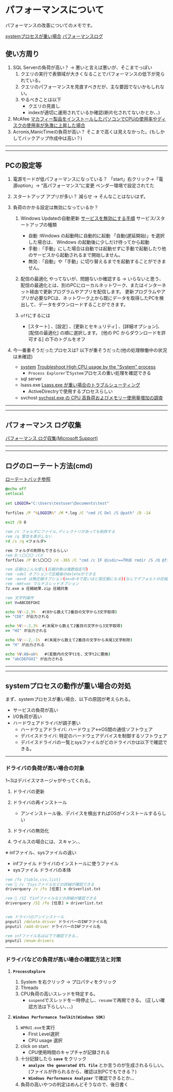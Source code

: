 # パフォーマンスについて

パフォーマンスの改善についてのメモです。

[systemプロセスが重い場合](#system)
[パフォーマンスログ](#performance)

## 使い方周り

1. SQL Serverの負荷が高い？ -> 悪いと言えば悪いが、そこまでっぽい
    1. クエリの実行で表領域が大きくなることでパフォーマンスの低下が見られている。
    2. クエリのパフォーマンスを見直すべきだが、主な要因でないかもしれない。
    3. やるべきことは以下
        - クエリの見直し
        - indexが適切に運用されているか確認(断片化されてないかとか、、)
2. McAfee
    [マカフィー製品をインストールしたパソコンでCPUの使用率やディスクの使用率が急激に上昇した場合](https://www.mcafee.com/support/?locale=ja-JP&articleId=TS102870&page=shell&shell=article-view)
3. Acronis,ManicTimeの負荷が高い？
    そこまで高くは見えなかった。(もしかしてバックアップ作成中は高い？)

---
---

## PCの設定等

1. 電源モードが低パフォーマンスになっている？
    「start」右クリック->「電源option」-> “高パフォーマンス“に変更
    ベンダー環境で設定されてた
2. スタートアップ アプリが多い？
    減らせ -> そんなことはないはず。

3. 負荷のかかる設定は無効になっているか？
    1. Windows Updateの自動更新
        [サービスを無効にする手順](https://itojisan.xyz/trouble/13235/)
        サービス/スタートアップの種類
        - 自動 :Windows の起動時に自動的に起動
            「自動(遅延開始)」を選択した場合は、 Windows の起動後に少しだけ待ってから起動
        - 手動 :「手動」にした場合は自動では起動せずに手動で起動したり他のサービスから起動されるまで開始しません。
        - 無効 :「自動」や「手動」に切り替えるまでを起動することができません。

    2. 配信の最適化 やってないが、問題ないか確認する -> いらないと思う、
        配信の最適化とは、別のPCにローカルネットワーク、またはインターネット経由で更新プログラムやアプリを配信します。 更新プログラムやアプリが必要なPCは、ネットワーク上から既にデータを取得したPCを検出して、データをダウンロードすることができます。

    3. `off`にするには
        - [スタート] 、[設定] 、[更新とセキュリティ] 、[詳細オプション]、[配信の最適化] の順に選択します。 [他の PC からダウンロードを許可する] の下のトグルをオフ

4. 今一番重そうだったプロセスは?
    以下が重そうだった(他の処理稼働中の状況は未確認)
    - [system](#system)
        [Troubleshoot High CPU usage by the "System" process](https://superuser.com/questions/527401/troubleshoot-high-cpu-usage-by-the-system-process)
        - `Process Explorer`で`System`プロセスの重い処理を確認できる
    - sql server
    - lsass.exe
    [Lsass.exe が重い場合のトラブルシューティング](https://learn.microsoft.com/ja-jp/troubleshoot/windows-server/identity/troubleshoot-high-lsass.exe-cpu-utilization)
        - ActiveDirectryで使用するプロセスらしい
    - svchost
        [svchost.exe の CPU 高負荷およびメモリー使用量増加の調査](https://jpwinsup.github.io/blog/2021/02/08/Performance/SystemResource/SeparatingSvcHostServices/)

---
---

## <a name=performance>パフォーマンス ログ収集</a>

[パフォーマンス ログ収集(Microsoft Support)](https://jpwinsup.github.io/blog/2021/06/07/Performance/SystemResource/PerformanceLogging/)

---
---

## <a name=logrotate>ログのローテート方法(cmd)</a>

[ローテートバッチ参照](https://beyondjapan.com/blog/2023/03/winlogrotate/)

```bat
@echo off
setlocal
 
set LOGDIR="C:\Users\testuser\Documents\test"
 
forfiles /P "%LOGDIR%" /M *.log /C "cmd /C Del /S @path" /D -14
 
exit /B 0
```

```bat
rem /s フォルダにファイル,ディレクトリがあっても削除する
rem /q 警告を表示しない
rd /s /q <フォルダ>

rem フォルダの削除もできるらしい
rem D:\〇〇〇 パス
forfiles /P D:\〇〇〇 /d -365 /C "cmd /c IF @isdir==TRUE rmdir /S /Q @file"

rem 圧縮はこんな感じ(圧縮対象は複数指定可)
rem -sdel オプションで圧縮後のdeleteができる
rem -mx=0 は無圧縮オプション(mx=0~9で高いほど高圧縮になる)(なしでデフォルトの圧縮がされる)
rem -mmt=on マルチスレッドオプション
7z.exe a 圧縮結果.zip 圧縮対象
```

```bat
rem 文字列操作
set V=ABCDEFGHI

echo %V:~2,3%   #(0から数えて2番目の文字から3文字取得)
>> "CDE" が出力される

echo %V:~-2,3%  #(末尾から数えて2番目の文字から3文字取得)
>> "HI" が出力される

echo %V:~-2,-1%  #(末尾から数えて2番目の文字から末尾1文字削除)
>> "H" が出力される

echo %V:AB=ab%   #(変数内の文字t1を、文字t2に置換)
>> "abCDEFGHI" が出力される
```

---
---

## <a name=system>systemプロセスの動作が重い場合の対処</a>

まず、systemプロセスが重い場合、以下の原因が考えられる。

- サービスの負荷が高い
- I/O負荷が高い
- ハードウェアドライバが調子悪い
  - ハードウェアドライバ: ハードウェア↔︎OS間の通信ソフトウェア
  - デバイスドライバ: 特定のハードウェアデバイスを制御するソフトウェア
  - デバイスドライバの一覧とsysファイルがどのドライバかは以下で確認できる。

---

### **ドライバの負荷が高い場合の対象**

1~3はデバイスマネージャがやってくれる。

1. ドライバの更新
2. ドライバの再インストール
    - アンインストール後、デバイスを検出すればOSがインストールするらしい
3. ドライバの無効化

4. ウイルスの場合には、スキャン、、

※ infファイル、sysファイルの違い

- infファイル ドライバのインストールに使うファイル
- sysファイル ドライバの本体

```bat
rem /fo [table,csv,list]
rem 🌟 /v でsysファイルなどの詳細が確認できる
driverquery /v /fo [任意] > driverlist.txt

rem 🌟 /SI でinfファイルなどの詳細が確認できる
driverquery /SI /fo [任意] > driverlist.txt


rem ドライバのアンインストール
pnputil /delete-driver ドライバーのINFファイル名
pnputil /add-driver ドライバーのINFファイル名

rem infファイル名は以下で確認できる、、
pnputil /enum-drivers
```

---

### ドライバなどの負荷が高い場合の確認方法と対策

1. **`ProcessExplore`**
    1. System を右クリック -> プロパティをクリック
    2. Threads
    3. CPU負荷の高いスレッドを特定する。
        - `suspend`でスレッドを一時停止し、`resume`で再開できる。
    (正しい確認方法は下らしい、、、)

2. **`Windows Performance Toolkit(Windows SDK)`**
    1. `WPRUI.exe`を実行
        - First Level選択
        - CPU usage 選択
    2. click on start.
        - CPU使用時間のキャプチャが記録される
    3. 十分記録したら **`save`** をクリック
        - **`analyze the generated ETL file`** とか言うのが生成されるらしい。
        (ファイルが作られるから、確認は別PCでもできる？)
        - **`Windows Performance Analyzer`** で確認できるとか、、
    4. 負荷の高いやつの判定はめんどそうなので、後日書く
